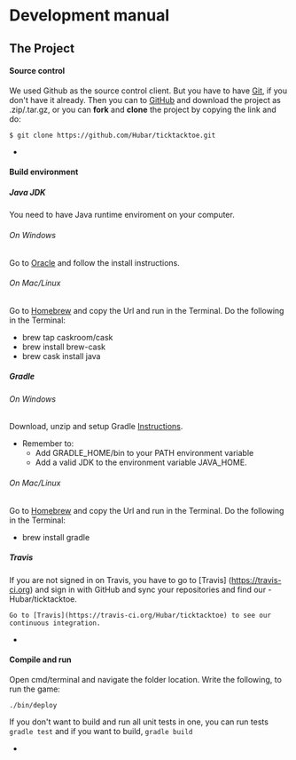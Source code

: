 # Development manual

## The Project

#### Source control
We used Github as the source control client. But you have to have [Git](http://git-scm.com), if you don't have it already. Then you can to [GitHub](https://github.com/Hubar/ticktacktoe) and download the project as .zip/.tar.gz, or you can **fork** and **clone** the project by copying the link and do: 

	$ git clone https://github.com/Hubar/ticktacktoe.git 
-
####  Build environment

##### Java JDK
You need to have Java runtime enviroment on your computer. 

###### On Windows
Go to [Oracle](http://www.oracle.com/technetwork/java/javase/downloads/jdk8-downloads-2133151.html) and follow the install instructions. 

###### On Mac/Linux 
Go to [Homebrew](http://brew.sh) and copy the Url and run in the Terminal. Do the following in the Terminal:

 - brew tap caskroom/cask
 - brew install brew-cask
 - brew cask install java

##### Gradle

###### On Windows
Download, unzip and setup Gradle [Instructions]( https://docs.gradle.org/current/userguide/installation.html "Follow these instructions"). 
   
- Remember to:
    - Add GRADLE_HOME/bin to your PATH environment variable
    - Add a valid JDK to the environment variable JAVA_HOME.

###### On Mac/Linux 
Go to [Homebrew](http://brew.sh) and copy the Url and run in the Terminal. Do the following in the Terminal:

- brew install gradle

##### Travis
If you are not signed in on Travis, you have to go to [Travis] (https://travis-ci.org) and sign in with GitHub and sync your repositories and find our - Hubar/ticktacktoe.

	Go to [Travis](https://travis-ci.org/Hubar/ticktacktoe) to see our continuous integration. 

-
#### Compile and run
Open cmd/terminal and navigate the folder location. Write the following, to run the game:

	./bin/deploy

If you don't want to build and run all unit tests in one, you can run tests ```gradle test``` and if you want to build, ```gradle build```

-
